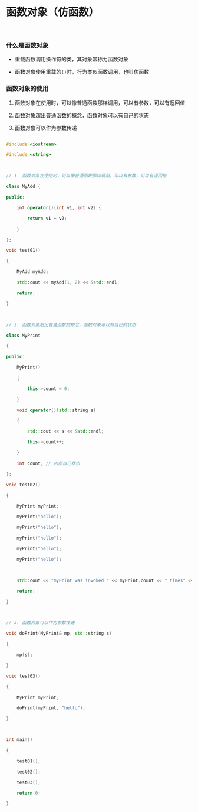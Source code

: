 # 函数对象（仿函数）

﻿

### 什么是函数对象

- 重载函数调用操作符的类，其对象常称为函数对象

- 函数对象使用重载的`()`时，行为类似函数调用，也叫仿函数

  

### 函数对象的使用

1. 函数对象在使用时，可以像普通函数那样调用，可以有参数，可以有返回值

2. 函数对象超出普通函数的概念，函数对象可以有自己的状态

3. 函数对象可以作为参数传递



```cpp

#include <iostream>

#include <string>



// 1. 函数对象在使用时，可以像普通函数那样调用，可以有参数，可以有返回值

class MyAdd {

public:

    int operator()(int v1, int v2) {

        return v1 + v2;

    }

};

void test01()

{

    MyAdd myAdd;

    std::cout << myAdd(1, 2) << &std::endl;

    return;

}



// 2. 函数对象超出普通函数的概念，函数对象可以有自己的状态

class MyPrint

{

public:

    MyPrint()

    {

        this->count = 0;

    }

    void operator()(std::string s)

    {

        std::cout << s << &std::endl;

        this->count++;

    }

    int count; // 内部自己状态

};

void test02()

{

    MyPrint myPrint;

    myPrint("hello");

    myPrint("hello");

    myPrint("hello");

    myPrint("hello");

    myPrint("hello");



    std::cout << "myPrint was invoked " << myPrint.count << " times" << &std::endl;

    return;

}



// 3. 函数对象可以作为参数传递

void doPrint(MyPrint& mp, std::string s)

{

    mp(s);

}

void test03()

{

    MyPrint myPrint;

    doPrint(myPrint, "hello");

}



int main()

{

    test01();

    test02();

    test03();

    return 0;

}

```

